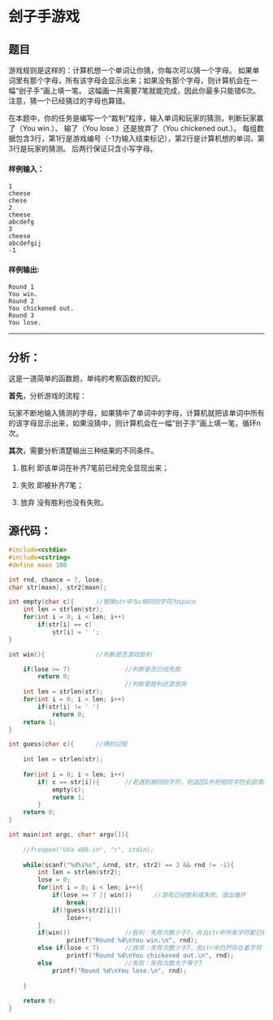 # 刽子手游戏

## 题目
游戏规则是这样的：计算机想一个单词让你猜，你每次可以猜一个字母。 如果单词里有那个字母，所有该字母会显示出来；如果没有那个字母，则计算机会在一幅“刽子手”画上填一笔。 这幅画一共需要7笔就能完成，因此你最多只能错6次。 注意，猜一个已经猜过的字母也算错。 

在本题中，你的任务是编写一个“裁判”程序，输入单词和玩家的猜测，判断玩家赢了（You win.）、 输了（You lose.）还是放弃了（You chickened out.）。 每组数据包含3行，第1行是游戏编号（-1为输入结束标记），第2行是计算机想的单词，第3行是玩家的猜测。 后两行保证只含小写字母。
#### 样例输入：
```
1
cheese
chese
2
cheese
abcdefg
3
cheese
abcdefgij
-1
```
#### 样例输出:
```
Round 1
You win.
Round 2
You chickened out.
Round 3
You lose.
```
------

## 分析：
这是一道简单的函数题，单纯的考察函数的知识。

**首先**，分析游戏的流程：

玩家不断地输入猜测的字母，如果猜中了单词中的字母，计算机就把该单词中所有的该字母显示出来，如果没猜中，则计算机会在一幅“刽子手”画上填一笔，循环n次。

**其次**，需要分析清楚输出三种结果的不同条件。

1. 胜利 即该单词在补齐7笔前已经完全显现出来；

2. 失败 即被补齐7笔；

3. 放弃 没有胜利也没有失败。

## 源代码：

```cpp
#include<cstdio>
#include<cstring>
#define maxn 100

int rnd, chance = 7, lose;
char str[maxn], str2[maxn];

int empty(char c){		//替换str中与c相同的字符为space
	int len = strlen(str);
	for(int i = 0; i < len; i++)
		if(str[i] == c)
			str[i] = ' ';
}

int win(){				//判断是否游戏胜利 

	if(lose >= 7)				//判断是否已经失败 
		return 0;
								//判断是胜利还是放弃 
	int len = strlen(str);
	for(int i = 0; i < len; i++)
		if(str[i] != ' ')
			return 0;
	return 1;
}

int guess(char c){		//猜的过程 
	
	int len = strlen(str);
	
	for(int i = 0; i < len; i++)
		if( c == str[i]){		//若遇到相同的字符，则返回1并把相同字符全部清除
			empty(c);
			return 1;
		}
	return 0;
}

int main(int argc, char* argv[]){
	
	//freopen("UVa 489.in", "r", stdin);
	
	while(scanf("%d%s%s", &rnd, str, str2) == 3 && rnd != -1){
		int len = strlen(str2);
		lose = 0;
		for(int i = 0; i < len; i++){
			if(lose >= 7 || win())		//游戏已经胜利或失败，退出循环
				break; 
			if(!guess(str2[i]))
				lose++;
		}
		if(win())				//胜利：失败次数少于7，并且str中所有字符都已经被指出 
				printf("Round %d\nYou win.\n", rnd);
		else if(lose < 7)		//放弃：失败次数少于7，但str中仍然存在着字符 
				printf("Round %d\nYou chickened out.\n", rnd);
		else					//失败：失败次数大于等于7 
			printf("Round %d\nYou lose.\n", rnd);
		
	}
	
	return 0;
}
```
